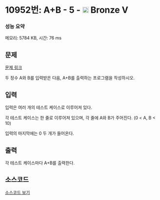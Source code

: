 # 10952번: A+B - 5 - <img src="https://static.solved.ac/tier_small/1.svg" style="height:20px" /> Bronze V

<!-- performance -->
### 성능 요약
메모리: 5784 KB, 시간: 76 ms
<!-- end -->

## 문제

[문제 링크](https://boj.kr/10952)


<p>두 정수 A와 B를 입력받은 다음, A+B를 출력하는 프로그램을 작성하시오.</p>



## 입력


<p>입력은 여러 개의 테스트 케이스로 이루어져 있다.</p>

<p>각 테스트 케이스는 한 줄로 이루어져 있으며, 각 줄에 A와 B가 주어진다. (0 &lt; A, B &lt; 10)</p>

<p>입력의 마지막에는 0 두 개가 들어온다.</p>



## 출력


<p>각 테스트 케이스마다 A+B를 출력한다.</p>



## 소스코드

[소스코드 보기](A+B%20-%205.cs)
